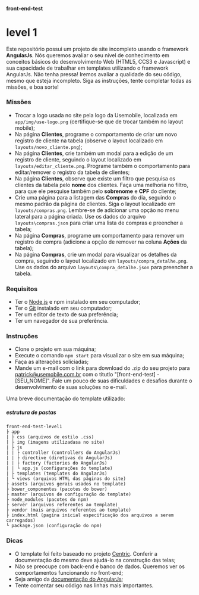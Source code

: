 #### front-end-test 
# level 1

Este repositório possui um projeto de site incompleto usando o framework **AngularJs**. Nós queremos avaliar o seu nível de conhecimento em conceitos básicos do desenvolvimento Web (HTML5, CCS3 e Javascript) e sua capacidade de trabalhar em templates utilizando o framework AngularJs. Não tenha pressa! Iremos avaliar a qualidade do seu código, mesmo que esteja incompleto. Siga as instruções, tente completar todas as missões, e boa sorte!

### Missões
* Trocar a logo usada no site pela logo da Usemobile, localizada em `app/img/use-logo.png` (certifique-se que de trocar também no layout mobile);
* Na página **Clientes**, programe o comportamento de criar um novo registro de cliente na tabela (observe o layout localizado em `layouts/novo_cliente.png`);
* Na página **Clientes**, crie também um modal para a edição de um registro de cliente, seguindo o layout localizado em `layouts/editar_cliente.png`. Programe também o comportamento para editar/remover o registro da tabela de clientes;
* Na página **Clientes**, observe que existe um filtro que pesquisa os clientes da tabela pelo **nome** dos clientes. Faça uma melhoria no filtro, para que ele pesquise também pelo **sobrenome** e **CPF** do cliente;
* Crie uma página para a listagem das **Compras** do dia, seguindo o mesmo padrão da página de clientes. Siga o layout localizado em `layouts/compras.png`. Lembre-se de adicionar uma opção no menu lateral para a página criada. Use os dados do arquivo `layouts\compras.json` para criar uma lista de compras e preencher a tabela;
* Na página **Compras**, programe um comportamento para remover um registro de compra (adicione a opção de remover na coluna **Ações** da tabela);
* Na página **Compras**, crie um modal para visualizar os detalhes da compra, seguindo o layout localizado em `layouts/compra_detalhe.png`. Use os dados do arquivo `layouts\compra_detalhe.json` para preencher a tabela.

### Requisitos
* Ter o [Node.js](https://nodejs.org/) e npm instalado em seu computador;
* Ter o [Git](https://git-scm.com/) instalado em seu computador;
* Ter um editor de texto de sua preferência;
* Ter um navegador de sua preferência.

### Instruções
* Clone o projeto em sua máquina;
* Execute o comando `npm start` para visualizar o site em sua máquina;
* Faça as alterações soliciadas;
* Mande um e-mail com o link para download do .zip do seu projeto para patrick@usemobile.com.br com o titutlo "[front-end-test] - [SEU_NOME]". Fale um pouco de suas dificuldades e desafios durante o desenvolvimento de suas soluções no e-mail.

Uma breve documentação do template utilizado:
##### estrutura de pastas
```
front-end-test-level1
├ app
| ├ css (arquivos de estilo .css)
| ├ img (imagens utilizadasa no site)
| ├ js
| | ├ controller (controllers do AngularJs)
| | ├ directive (diretivas do AngularJs)
| | ├ factory (factories do AngularJs)
| | └ app.js (configurações do template)
| ├ templates (templates do AngularJs)
| └ views (arquivos HTML das páginas do site)
├ assets (arquivos gerais usados no template)
├ bower_componentes (pacotes do bower)
├ master (arquivos de configuração do template)
├ node_modules (pacotes do npm)
├ server (arquivos referentes ao template)
├ vendor (mais arquivos referentes ao template)
├ index.html (pagina inicial especificação dos arquivos a serem carregados)
└ package.json (configuração do npm)
```

### Dicas
* O template foi feito baseado no projeto [Centric](http://themicon.co/theme/centric/v1.9.5/angularjs/#/app/dashboard). Conferir a documentação do mesmo deve ajudá-lo na construção das telas;
* Não se preocupe com back-end e banco de dados. Queremos ver os comportamentos funcionando no front-end;
* Seja amigo da [documentação do AngularJs](https://docs.angularjs.org/api);
* Tente comentar seu código nas linhas mais importantes.
